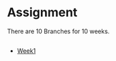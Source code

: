# Assignment
There are 10 Branches for 10 weeks.

##

- [Week1](https://github.com/d4darshit/sapient/tree/week1)
